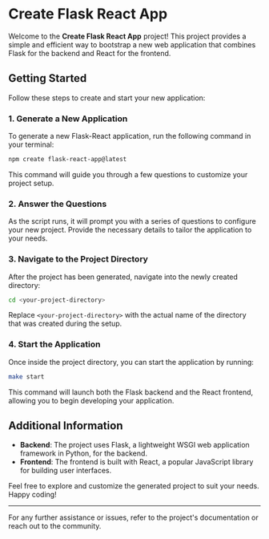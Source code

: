 # Create Flask React App

Welcome to the **Create Flask React App** project! This project provides a simple and efficient way to bootstrap a new web application that combines Flask for the backend and React for the frontend.

## Getting Started

Follow these steps to create and start your new application:

### 1. Generate a New Application

To generate a new Flask-React application, run the following command in your terminal:

```bash
npm create flask-react-app@latest
```

This command will guide you through a few questions to customize your project setup.

### 2. Answer the Questions

As the script runs, it will prompt you with a series of questions to configure your new project. Provide the necessary details to tailor the application to your needs.

### 3. Navigate to the Project Directory

After the project has been generated, navigate into the newly created directory:

```bash
cd <your-project-directory>
```

Replace `<your-project-directory>` with the actual name of the directory that was created during the setup.

### 4. Start the Application

Once inside the project directory, you can start the application by running:

```bash
make start
```

This command will launch both the Flask backend and the React frontend, allowing you to begin developing your application.

## Additional Information

- **Backend**: The project uses Flask, a lightweight WSGI web application framework in Python, for the backend.
- **Frontend**: The frontend is built with React, a popular JavaScript library for building user interfaces.

Feel free to explore and customize the generated project to suit your needs. Happy coding!

---

For any further assistance or issues, refer to the project's documentation or reach out to the community.
